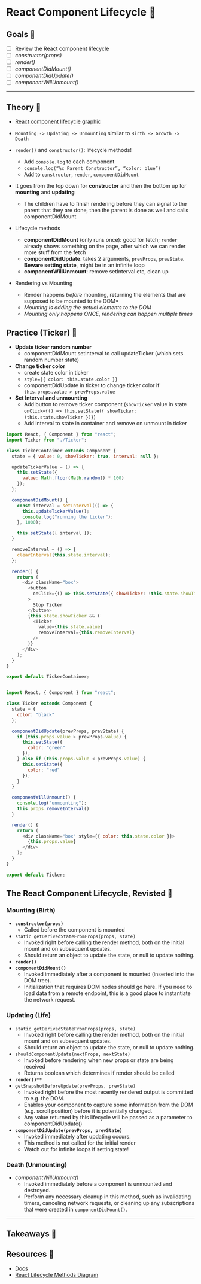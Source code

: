 # React Component Lifecycle 🌱

## Goals 🌳

- [ ] Review the React component lifecycle
- [ ] *constructor(props)*
- [ ] *render()*
- [ ] *componentDidMount()*
- [ ] *componentDidUpdate()*
- [ ] *componentWillUnmount()*

---

## Theory 🧬

- [React component lifecycle graphic](http://projects.wojtekmaj.pl/react-lifecycle-methods-diagram/)
- `Mounting -> Updating -> Unmounting` similar to `Birth -> Growth -> Death`
- `render()` and `constructor()`: lifecycle methods!
  - Add `console.log` to each component
  - `console.log(“%c Parent Constructor”, “color: blue”)`
  - Add to `constructor`, `render`, `componentDidMount`
- It goes from the top down for **constructor** and then the bottom up for **mounting** and **updating**
  - The children have to finish rendering before they can signal to the parent that they are done, then the parent is done as well and calls componentDidMount
- Lifecycle methods
  - **componentDidMount** (only runs once): good for fetch; `render` already shows something on the page, after which we can render more stuff from the fetch
  - **componentDidUpdate**: takes 2 arguments, `prevProps`, `prevState`. **Beware setting state**, might be in an infinite loop
  - **componentWillUnmount**: remove setInterval etc, clean up

- Rendering vs Mounting
  - Render happens _before_ mounting, returning the elements that are supposed to be mounted to the DOM*
  - *Mounting is adding the actual elements to the DOM*
  - *Mounting only happens ONCE, rendering can happen multiple times*

## Practice (Ticker) 🦠

- **Update ticker random number**
	- componentDidMount setInterval to call updateTicker (which sets random number state)
- **Change ticker color**
	- create state color in ticker
	- `style={{ color: this.state.color }}`
	- componentDidUpdate in ticker to change ticker color if `this.props.value > prevProps.value`
- **Set Interval and unmounting**
	- Add button to remove ticker component (`showTicker` value in state `onClick={() => this.setState({ showTicker: !this.state.showTicker })}`)
	- Add interval to state in container and remove on unmount in ticker

```js
import React, { Component } from "react";
import Ticker from "./Ticker";

class TickerContainer extends Component {
  state = { value: 0, showTicker: true, interval: null };

  updateTickerValue = () => {
    this.setState({
      value: Math.floor(Math.random() * 100)
    });
  };

  componentDidMount() {
    const interval = setInterval(() => {
      this.updateTickerValue();
      console.log("running the ticker");
    }, 1000);

    this.setState({ interval });
  }

  removeInterval = () => {
    clearInterval(this.state.interval);
  };

  render() {
    return (
      <div className="box">
        <button
          onClick={() => this.setState({ showTicker: !this.state.showTicker })}
        >
          Stop Ticker
        </button>
        {this.state.showTicker && (
          <Ticker
            value={this.state.value}
            removeInterval={this.removeInterval}
          />
        )}
      </div>
    );
  }
}

export default TickerContainer;


import React, { Component } from "react";

class Ticker extends Component {
  state = {
    color: "black"
  };

  componentDidUpdate(prevProps, prevState) {
    if (this.props.value > prevProps.value) {
      this.setState({
        color: "green"
      });
    } else if (this.props.value < prevProps.value) {
      this.setState({
        color: "red"
      });
    }
  }

  componentWillUnmount() {
    console.log("unmounting");
    this.props.removeInterval()
  }

  render() {
    return (
      <div className="box" style={{ color: this.state.color }}>
        {this.props.value}
      </div>
    );
  }
}

export default Ticker;
```

## The React Component Lifecycle, Revisted 🧫

### Mounting (Birth)

- **`constructor(props)`**
  - Called before the component is mounted
- `static getDerivedStateFromProps(props, state)`
  - Invoked right before calling the render method, both on the initial mount and on subsequent updates.
  - Should return an object to update the state, or null to update nothing.
- **`render()`**
- **`componentDidMount()`**
  - Invoked immediately after a component is mounted (inserted into the DOM tree).
  - Initialization that requires DOM nodes should go here. If you need to load data from a remote endpoint, this is a good place to instantiate the network request.

### Updating (Life)

- `static getDerivedStateFromProps(props, state)`
  - Invoked right before calling the render method, both on the initial mount and on subsequent updates. 
  - Should return an object to update the state, or null to update nothing.
- `shouldComponentUpdate(nextProps, nextState)`
  - Invoked before rendering when new props or state are being received
  - Returns boolean which determines if render should be called
- **`render()**`**
- `getSnapshotBeforeUpdate(prevProps, prevState)`
  - Invoked right before the most recently rendered output is committed to e.g. the DOM.
  - Enables your component to capture some information from the DOM (e.g. scroll position) before it is potentially changed. 
  - Any value returned by this lifecycle will be passed as a parameter to componentDidUpdate()
- **`componentDidUpdate(prevProps, prevState)`**
  - Invoked immediately after updating occurs. 
  - This method is not called for the initial render
  - Watch out for infinite loops if setting state!

### Death (Unmounting)

- *componentWillUnmount()*
  - Invoked immediately before a component is unmounted and destroyed.
  - Perform any necessary cleanup in this method, such as invalidating timers, canceling network requests, or cleaning up any subscriptions that were created in `componentDidMount()`.

---

## Takeaways 🍃

## Resources 🎄

- [Docs](https://reactjs.org/docs/react-component.html#the-component-lifecycle)
- [React Lifecycle Methods Diagram](http://projects.wojtekmaj.pl/react-lifecycle-methods-diagram/)
